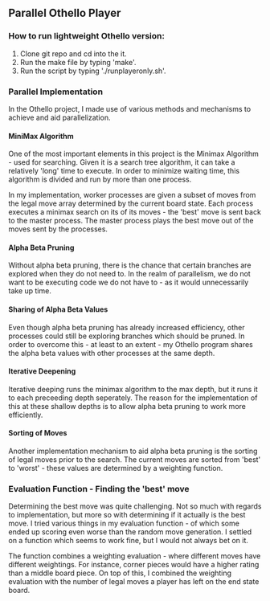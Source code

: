 ## Parallel Othello Player 
### How to run lightweight Othello version:

1. Clone git repo and cd into the it.  
2. Run the make file by typing 'make'.   
3. Run the script by typing './runplayeronly.sh'.  

### Parallel Implementation 
In the Othello project, I made use of various methods and mechanisms to achieve and aid parallelization. 

#### MiniMax Algorithm
One of the most important elements in this project is the Minimax Algorithm - used for searching. Given it is a search tree algorithm, it can take a relatively 'long' time to execute. In order to minimize waiting time, this algorithm is divided and run by more than one process.  

In my implementation, worker processes are given a subset of moves from the legal move array determined by the current board state. Each process executes a minimax search on its of its moves - the 'best' move is sent back to the master process. The master process plays the best move out of the moves sent by the processes.

#### Alpha Beta Pruning
Without alpha beta pruning, there is the chance that certain branches are explored when they do not need to. In the realm of parallelism, we do not want to be executing code we do not have to - as it would unnecessarily take up time. 

#### Sharing of Alpha Beta Values
Even though alpha beta pruning has already increased efficiency, other processes could still be exploring branches which should be pruned.
In order to overcome this - at least to an extent - my Othello program shares the alpha beta values with other processes at the same depth. 

#### Iterative Deepening
Iterative deeping runs the minimax algorithm to the max depth, but it runs it to each preceeding depth seperately. The reason for the implementation of this at these shallow depths is to allow alpha beta pruning to work more efficiently. 

#### Sorting of Moves
Another implementation mechanism to aid alpha beta pruning is the sorting of legal moves prior to the search. The current moves are sorted from 'best' to 'worst' - these values are determined by a weighting function. 

### Evaluation Function - Finding the 'best' move
Determining the best move was quite challenging. Not so much with regards to implementation, but more so with determining if it actually is the best move. I tried various things in my evaluation function - of which some ended up scoring even worse than the random move generation. I settled on a function which seems to work fine, but I would not always bet on it.

The function combines a weighting evaluation - where different moves have different weightings. For instance, corner pieces would have a higher rating than a middle board piece. On top of this, I combined the weighting evaluation with the number of legal moves a player has left on the end state board. 








